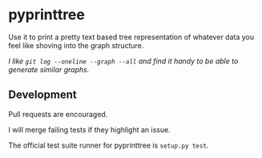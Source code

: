 # pyprinttree

Use it to print a pretty text based tree representation of whatever data
you feel like shoving into the graph structure.

_I like `git log --oneline --graph --all` and find it handy to be able
to generate similar graphs._


## Development

Pull requests are encouraged.

I will merge failing tests if they highlight an issue.

The official test suite runner for pyprinttree is `setup.py test`.
